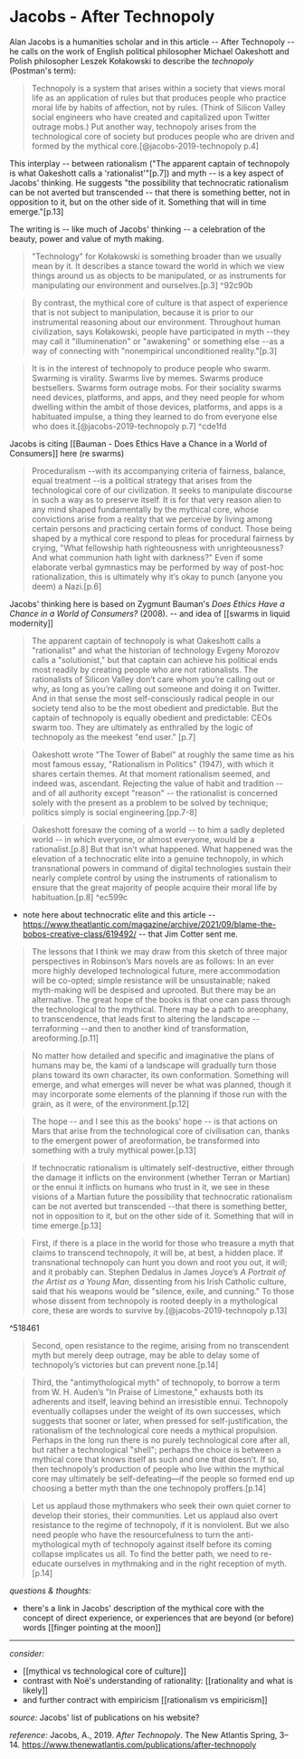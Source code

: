 # Jacobs - After Technopoly

Alan Jacobs is a humanities scholar and in this article -- After Technopoly -- he calls on the work of English political philosopher Michael Oakeshott and Polish philosopher Leszek Kołakowski to describe the _technopoly_ (Postman's term):

> Technopoly is a system that arises within a society that views moral life as an application of rules but that produces people who practice moral life by habits of affection, not by rules. (Think of Silicon Valley social engineers who have created and capitalized upon Twitter outrage mobs.) Put another way, technopoly arises from the technological core of society but produces people who are driven and formed by the mythical core.[@jacobs-2019-technopoly p.4]

This interplay -- between rationalism ("The apparent captain of technopoly is what Oakeshott calls a 'rationalist'"[p.7]) and myth -- is a key aspect of Jacobs' thinking. He suggests "the possibility that technocratic rationalism can be not averted but transcended -- that there is something better, not in opposition to it, but on the other side of it. Something that will in time emerge."[p.13]

The writing is -- like much of Jacobs' thinking -- a celebration of the beauty, power and value of myth making.

> "Technology" for Kołakowski is something broader than we usually mean by it. It describes a stance toward the world in which we view things around us as objects to be manipulated, or as instruments for manipulating our environment and ourselves.[p.3] ^92c90b

> By contrast, the mythical core of culture is that aspect of experience that is not subject to manipulation, because it is prior to our instrumental reasoning about our environment. Throughout human civilization, says Kołakowski, people have participated in myth --they may call it "illuminenation" or "awakening" or something else --as a way of connecting with "nonempirical unconditioned reality."[p.3]

> It is in the interest of technopoly to produce people who swarm. Swarming is virality. Swarms live by memes. Swarms produce bestsellers. Swarms form outrage mobs. For their sociality swarms need devices, platforms, and apps, and they need people for whom dwelling within the ambit of those devices, platforms, and apps is a habituated impulse, a thing they learned to do from everyone else who does it.[@jacobs-2019-technopoly p.7] ^cde1fd

Jacobs is citing [[Bauman - Does Ethics Have a Chance in a World of Consumers]] here (re swarms)

> Proceduralism --with its accompanying criteria of fairness, balance, equal treatment --is a political strategy that arises from the technological core of our civilization. It seeks to manipulate discourse in such a way as to preserve itself. It is for that very reason alien to any mind shaped fundamentally by the mythical core, whose convictions arise from a reality that we perceive by living among certain persons and practicing certain forms of conduct. Those being shaped by a mythical core respond to pleas for procedural fairness by crying, "What fellowship hath righteousness with unrighteousness? And what communion hath light with darkness?" Even if some elaborate verbal gymnastics may be performed by way of post-hoc rationalization, this is ultimately why it’s okay to punch (anyone you deem) a Nazi.[p.6]

Jacobs' thinking here is based on Zygmunt Bauman's _Does Ethics Have a Chance in a World of Consumers?_ (2008). -- and idea of [[swarms in liquid modernity]]

> The apparent captain of technopoly is what Oakeshott calls a "rationalist" and what the historian of technology Evgeny Morozov calls a "solutionist," but that captain can achieve his political ends most readily by creating people who are not rationalists. The rationalists of Silicon Valley don’t care whom you’re calling out or why, as long as you’re calling out someone and doing it on Twitter. And in that sense the most self-consciously radical people in our society tend also to be the most obedient and predictable. But the captain of technopoly is equally obedient and predictable: CEOs swarm too. They are ultimately as enthralled by the logic of technopoly as the meekest "end user." [p.7] 

> Oakeshott wrote "The Tower of Babel" at roughly the same time as his most famous essay, "Rationalism in Politics" (1947), with which it shares certain themes. At that moment rationalism seemed, and indeed was, ascendant. Rejecting the value of habit and tradition --and of all authority except "reason" -- the rationalist is concerned solely with the present as a problem to be solved by technique; politics simply is social engineering.[pp.7-8]


> Oakeshott foresaw the coming of a world -- to him a sadly depleted world -- in which everyone, or almost everyone, would be a rationalist.[p.8]
> But that isn’t what happened. What happened was the elevation of a technocratic elite into a genuine technopoly, in which transnational powers in command of digital technologies sustain their nearly complete control by using the instruments of rationalism to ensure that the great majority of people acquire their moral life by habituation.[p.8] ^ec599c

- note here about technocratic elite and this article -- <https://www.theatlantic.com/magazine/archive/2021/09/blame-the-bobos-creative-class/619492/> -- that Jim Cotter sent me.

> The lessons that I think we may draw from this sketch of three major perspectives in Robinson’s Mars novels are as follows: In an ever more highly developed technological future, mere accommodation will be co-opted; simple resistance will be unsustainable; naked myth-making will be despised and uprooted. But there may be an alternative. The great hope of the books is that one can pass through the technological to the mythical. There may be a path to areophany, to transcendence, that leads first to altering the landscape --terraforming --and then to another kind of transformation, areoforming.[p.11]

> No matter how detailed and specific and imaginative the plans of humans may be, the kami of a landscape will gradually turn those plans toward its own character, its own conformation. Something will emerge, and what emerges will never be what was planned, though it may incorporate some elements of the planning if those run with the grain, as it were, of the environment.[p.12] 

> The hope -- and I see this as the books’ hope -- is that actions on Mars that arise from the technological core of civilisation can, thanks to the emergent power of areoformation, be transformed into something with a truly mythical power.[p.13] 

> If technocratic rationalism is ultimately self-destructive, either through the damage it inflicts on the environment (whether Terran or Martian) or the ennui it inflicts on humans who trust in it, we see in these visions of a Martian future the possibility that technocratic rationalism can be not averted but transcended --that there is something better, not in opposition to it, but on the other side of it. Something that will in time emerge.[p.13] 

> First, if there is a place in the world for those who treasure a myth that claims to transcend technopoly, it will be, at best, a hidden place. If transnational technopoly can hunt you down and root you out, it will; and it probably can. Stephen Dedalus in James Joyce’s _A Portrait of the Artist as a Young Man_, dissenting from his Irish Catholic culture, said that his weapons would be "silence, exile, and cunning." To those whose dissent from technopoly is rooted deeply in a mythological core, these are words to survive by.[@jacobs-2019-technopoly p.13]

^518461

> Second, open resistance to the regime, arising from no transcendent myth but merely deep outrage, may be able to delay some of technopoly’s victories but can prevent none.[p.14] 

> Third, the "antimythological myth" of technopoly, to borrow a term from W. H. Auden’s "In Praise of Limestone," exhausts both its adherents and itself, leaving behind an irresistible ennui. Technopoly eventually collapses under the weight of its own successes, which suggests that sooner or later, when pressed for self-justification, the rationalism of the technological core needs a mythical propulsion. Perhaps in the long run there is no purely technological core after all, but rather a technological "shell"; perhaps the choice is between a mythical core that knows itself as such and one that doesn’t. If so, then technopoly’s production of people who live within the mythical core may ultimately be self-defeating—if the people so formed end up choosing a better myth than the one technopoly proffers.[p.14] 

> Let us applaud those mythmakers who seek their own quiet corner to develop their stories, their communities. Let us applaud also overt resistance to the regime of technopoly, if it is nonviolent. But we also need people who have the resourcefulness to turn the anti-mythological myth of technopoly against itself before its coming collapse implicates us all. To find the better path, we need to re-educate ourselves in mythmaking and in the right reception of myth.[p.14]

_questions & thoughts:_

- there's a link in Jacobs' description of the mythical core with the concept of direct experience, or experiences that are beyond (or before) words [[finger pointing at the moon]]

--- 

_consider:_

- [[mythical vs technological core of culture]]
- contrast with Noë's understanding of rationality: [[rationality and what is likely]]
- and further contract with empiricism [[rationalism vs empiricism]]



_source:_ Jacobs' list of publications on his website?


_reference:_ Jacobs, A., 2019. _After Technopoly_. The New Atlantis Spring, 3–14. <https://www.thenewatlantis.com/publications/after-technopoly>

